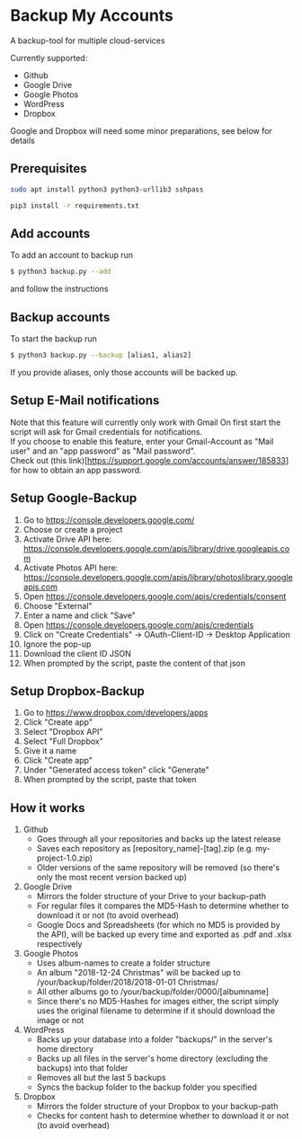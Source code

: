 # Backup My Accounts

A backup-tool for multiple cloud-services

Currently supported:
- Github
- Google Drive
- Google Photos
- WordPress
- Dropbox

Google and Dropbox will need some minor preparations, see below for details

## Prerequisites
```sh
sudo apt install python3 python3-urllib3 sshpass
```

```sh
pip3 install -r requirements.txt
```

## Add accounts
To add an account to backup run
```sh
$ python3 backup.py --add
```

and follow the instructions

## Backup accounts
To start the backup run
```sh
$ python3 backup.py --backup [alias1, alias2]
```

If you provide aliases, only those accounts will be backed up.

## Setup E-Mail notifications
Note that this feature will currently only work with Gmail
On first start the script will ask for Gmail credentials for notifications.  
If you choose to enable this feature, enter your Gmail-Account as "Mail user" and an "app password" as "Mail password".  
Check out (this link)[https://support.google.com/accounts/answer/185833] for how to obtain an app password.

## Setup Google-Backup
1. Go to https://console.developers.google.com/
2. Choose or create a project
3. Activate Drive API here: https://console.developers.google.com/apis/library/drive.googleapis.com
4. Activate Photos API here: https://console.developers.google.com/apis/library/photoslibrary.googleapis.com
5. Open https://console.developers.google.com/apis/credentials/consent
6. Choose "External"
7. Enter a name and click "Save"
8. Open https://console.developers.google.com/apis/credentials
9. Click on "Create Credentials" -> OAuth-Client-ID -> Desktop Application
10. Ignore the pop-up
11. Download the client ID JSON
12. When prompted by the script, paste the content of that json

## Setup Dropbox-Backup
1. Go to https://www.dropbox.com/developers/apps
2. Click "Create app"
3. Select "Dropbox API"
4. Select "Full Dropbox"
5. Give it a name
6. Click "Create app"
7. Under "Generated access token" click "Generate"
8. When prompted by the script, paste that token

## How it works
1. Github
    - Goes through all your repositories and backs up the latest release
    - Saves each repository as [repository_name]-[tag].zip (e.g. my-project-1.0.zip)
    - Older versions of the same repository will be removed (so there's only the most recent version backed up)
2. Google Drive
    - Mirrors the folder structure of your Drive to your backup-path
    - For regular files it compares the MD5-Hash to determine whether to download it or not (to avoid overhead)
    - Google Docs and Spreadsheets (for which no MD5 is provided by the API), will be backed up every time and exported as .pdf and .xlsx respectively
3. Google Photos
    - Uses album-names to create a folder structure
    - An album "2018-12-24 Christmas" will be backed up to /your/backup/folder/2018/2018-01-01 Christmas/
    - All other albums go to /your/backup/folder/0000/[albumname]
    - Since there's no MD5-Hashes for images either, the script simply uses the original filename to determine if it should download the image or not
4. WordPress
    - Backs up your database into a folder "backups/" in the server's home directory
    - Backs up all files in the server's home directory (excluding the backups) into that folder
    - Removes all but the last 5 backups
    - Syncs the backup folder to the backup folder you specified
5. Dropbox
    - Mirrors the folder structure of your Dropbox to your backup-path
	- Checks for content hash to determine whether to download it or not (to avoid overhead)
